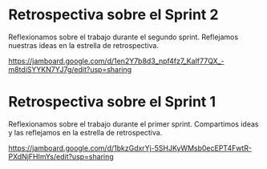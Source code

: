 # Retrospectiva sobre el Sprint 2

Reflexionamos sobre el trabajo durante el segundo sprint. Reflejamos nuestras ideas en la estrella de retrospectiva.

https://jamboard.google.com/d/1en2Y7b8d3_npf4fz7_KaIf77QX_-m8tdiSYYKN7YJ7g/edit?usp=sharing

# Retrospectiva sobre el Sprint 1

Reflexionamos sobre el trabajo durante el primer sprint. Compartimos ideas y las reflejamos en la estrella de retrospectiva.

https://jamboard.google.com/d/1bkzGdxrYj-5SHJKyWMsb0ecEPT4FwtR-PXdNjFHImYs/edit?usp=sharing

